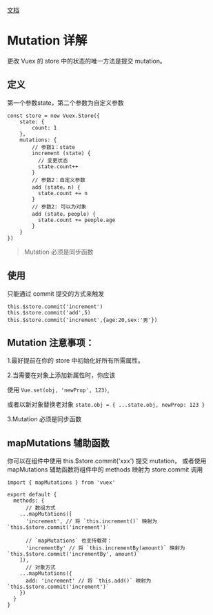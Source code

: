 

[文档](https://vuex.vuejs.org/zh/guide/mutations.html)



# Mutation 详解


更改 Vuex 的 store 中的状态的唯一方法是提交 mutation。


## 定义
第一个参数state，第二个参数为自定义参数
```
const store = new Vuex.Store({
    state: {
        count: 1
    },
    mutations: {
	    // 参数1：state
		increment (state) {
		  // 变更状态
		  state.count++
		}
		// 参数2：自定义参数
		add (state，n) {
		  state.count += n
		}
		// 参数2: 可以为对象
		add (state，people) {
		  state.count += people.age
		}
    }
})
```

> Mutation 必须是同步函数


## 使用
只能通过 commit 提交的方式来触发

```
this.$store.commit('increment')
this.$store.commit('add',5)
this.$store.commit('increment',{age:20,sex:'男'})
```

## Mutation 注意事项：

1.最好提前在你的 store 中初始化好所有所需属性。

2.当需要在对象上添加新属性时，你应该

使用 `Vue.set(obj, 'newProp', 123)`, 

或者以新对象替换老对象
`state.obj = { ...state.obj, newProp: 123 }`

3.Mutation 必须是同步函数


## mapMutations 辅助函数

你可以在组件中使用 this.$store.commit('xxx') 提交 mutation，
或者使用 mapMutations 辅助函数将组件中的 methods 映射为 store.commit 调用

```
import { mapMutations } from 'vuex'

export default {
  methods: {
	  // 数组方式
    ...mapMutations([
      'increment', // 将 `this.increment()` 映射为 `this.$store.commit('increment')`

      // `mapMutations` 也支持载荷：
      'incrementBy' // 将 `this.incrementBy(amount)` 映射为 `this.$store.commit('incrementBy', amount)`
    ]),
	  // 对象方式
    ...mapMutations({
      add: 'increment' // 将 `this.add()` 映射为 `this.$store.commit('increment')`
    })
  }
}
```

